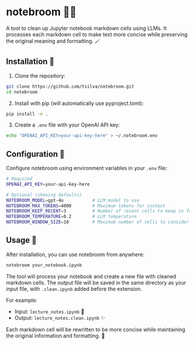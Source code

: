 # notebroom 📝✨

A tool to clean up Jupyter notebook markdown cells using LLMs. It processes each markdown cell to make text more concise while preserving the original meaning and formatting. 🪄

## Installation 🔧

1. Clone the repository:
```bash
git clone https://github.com/tsilva/notebroom.git
cd notebroom
```

2. Install with pip (will automatically use pyproject.toml):
```bash
pip install -e .
```

3. Create a `.env` file with your OpenAI API key:
```bash
echo "OPENAI_API_KEY=your-api-key-here" > ~/.notebroom.env
```

## Configuration 🔧

Configure notebroom using environment variables in your `.env` file:

```bash
# Required
OPENAI_API_KEY=your-api-key-here

# Optional (showing defaults)
NOTEBROOM_MODEL=gpt-4o           # LLM model to use
NOTEBROOM_MAX_TOKENS=4000        # Maximum tokens for context
NOTEBROOM_KEEP_RECENT=3          # Number of recent cells to keep in full
NOTEBROOM_TEMPERATURE=0.2        # LLM temperature
NOTEBROOM_WINDOW_SIZE=10         # Maximum number of cells to consider for context
```

## Usage 🚀

After installation, you can use notebroom from anywhere:

```bash
notebroom your_notebook.ipynb
```

The tool will process your notebook and create a new file with cleaned markdown cells. The output file will be saved in the same directory as your input file, with `.clean.ipynb` added before the extension.

For example:
- Input:  `lecture_notes.ipynb` 📓
- Output: `lecture_notes.clean.ipynb` ✨

Each markdown cell will be rewritten to be more concise while maintaining the original information and formatting. 🎯
